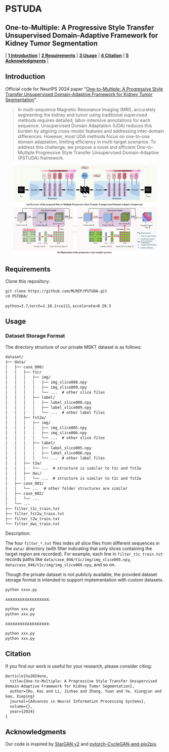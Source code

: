 # PSTUDA
## One-to-Multiple: A Progressive Style Transfer Unsupervised Domain-Adaptive Framework for Kidney Tumor Segmentation

| **[1 Introduction](#introduction)** 
| **[2 Requirements](#requirements)**
| **[3 Usage](#usage)**
| **[4 Citation](#citation)**
| **[5 Acknowledgments](#acknowledgments)** |

<a id="introduction"></a>
## Introduction

Official code for NeurIPS 2024 paper "[One-to-Multiple: A Progressive Style Transfer Unsupervised Domain-Adaptive Framework for Kidney Tumor Segmentation]()".

> In multi-sequence Magnetic Resonance Imaging (MRI), accurately segmenting the kidney and tumor using traditional supervised methods requires detailed, labor-intensive annotations for each sequence. Unsupervised Domain Adaptation (UDA) reduces this burden by aligning cross-modal features and addressing inter-domain differences. However, most UDA methods focus on one-to-one domain adaptation, limiting efficiency in multi-target scenarios. To address this challenge, we propose a novel and efficient One-to-Multiple Progressive Style Transfer Unsupervised Domain-Adaptive (PSTUDA) framework.

<div align=center><img src="PSTUDA.png", width="90%"></div>

<a id="requirements"></a>
## Requirements

Clone this repository:

```
git clone https://github.com/MLMIP/PSTUDA.git
cd PSTUDA/
```

`python=3.7`,`torch=1.10.1+cu111`, `accelerate=0.20.3`

<a id="usage"></a>

## Usage

### Dataset Storage Format

The directory structure of our private MSKT dataset is as follows:

```
dataset/
├── data/
│   ├── case_000/
│   │   ├── t1c/
│   │   │   ├── img/
│   │   │   │   ├── img_slice008.npy
│   │   │   │   ├── img_slice009.npy
│   │   │   │   └── ...  # other slice files
│   │   │   ├── label/
│   │   │   │   ├── label_slice008.npy
│   │   │   │   ├── label_slice009.npy
│   │   │   │   └── ...  # other label files
│   │   ├── fst2w/
│   │   │   ├── img/
│   │   │   │   ├── img_slice005.npy
│   │   │   │   ├── img_slice006.npy
│   │   │   │   └── ...  # other slice files
│   │   │   ├── label/
│   │   │   │   ├── label_slice005.npy
│   │   │   │   ├── label_slice006.npy
│   │   │   │   └── ...  # other label files
│   │   ├── t2w/
│   │   │   └── ...  # structure is similar to t1c and fst2w
│   │   ├── dwi/
│   │   │   └── ...  # structure is similar to t1c and fst2w
│   ├── case_001/
│   │   └── ...  # other folder structures are similar
│   ├── case_002/
│   │   └── ...
│   └── ...
├── filter_t1c_train.txt
├── filter_fst2w_train.txt
├── filter_t2w_train.txt
└── filter_dwi_train.txt
```

Description:

The four `filter_*.txt` files index all slice files from different sequences in the `data/` directory (with filter indicating that only slices containing the target region are recorded). 
For example, each line in `filter_t1c_train.txt` records paths like `data/case_046/t1c/img/img_slice005.npy`, `data/case_046/t1c/img/img_slice006.npy`, and so on.

Though the private dataset is not publicly available, the provided dataset storage format is intended to support implementation with custom datasets.

```
python xxxx.py
```

xxxxxxxxxxxxxxxxxx: 

```
python xxx.py
python xxx.py
```
xxxxxxxxxxxxxxxxxx: 
```
python xxx.py
python xxx.py
```

<a id="citation"></a>

## Citation

If you find our work is useful for your research, please consider citing:

```
@article{hu2024one,
  title={One-to-Multiple: A Progressive Style Transfer Unsupervised Domain-Adaptive Framework for Kidney Tumor Segmentation},
  author={Hu, Kai and Li, Jinhao and Zhang, Yuan and Ye, Xiongjun and Gao, Xieping}
  journal={Advances in Neural Information Processing Systems},
  volume={},
  year={2024}
}
```

<a id="acknowledgments"></a>

## Acknowledgments

Our code is inspired by [StarGAN v2](https://github.com/clovaai/stargan-v2) and [pytorch-CycleGAN-and-pix2pix](https://github.com/junyanz/pytorch-CycleGAN-and-pix2pix).
